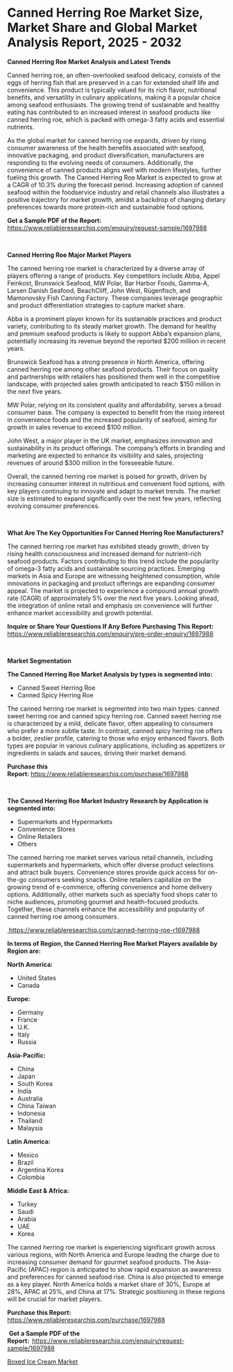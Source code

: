 <p><h1>Canned Herring Roe Market Size, Market Share and Global Market Analysis Report, 2025 - 2032</h1></p><p><strong>Canned Herring Roe Market Analysis and Latest Trends</strong></p>
<p><p>Canned herring roe, an often-overlooked seafood delicacy, consists of the eggs of herring fish that are preserved in a can for extended shelf life and convenience. This product is typically valued for its rich flavor, nutritional benefits, and versatility in culinary applications, making it a popular choice among seafood enthusiasts. The growing trend of sustainable and healthy eating has contributed to an increased interest in seafood products like canned herring roe, which is packed with omega-3 fatty acids and essential nutrients.</p><p>As the global market for canned herring roe expands, driven by rising consumer awareness of the health benefits associated with seafood, innovative packaging, and product diversification, manufacturers are responding to the evolving needs of consumers. Additionally, the convenience of canned products aligns well with modern lifestyles, further fueling this growth. The Canned Herring Roe Market is expected to grow at a CAGR of 10.3% during the forecast period. Increasing adoption of canned seafood within the foodservice industry and retail channels also illustrates a positive trajectory for market growth, amidst a backdrop of changing dietary preferences towards more protein-rich and sustainable food options.</p></p>
<p><strong>Get a Sample PDF of the Report:&nbsp;</strong> <a href="https://www.reliableresearchiq.com/enquiry/request-sample/1697988?utm_campaign=2780&utm_medium=2&utm_source=Github&utm_content=ia&utm_term=07042025&utm_id=canned-herring-roe">https://www.reliableresearchiq.com/enquiry/request-sample/1697988</a></p>
<p>&nbsp;</p>
<p><strong>Canned Herring Roe Major Market Players</strong></p>
<p><p>The canned herring roe market is characterized by a diverse array of players offering a range of products. Key competitors include Abba, Appel Feinkost, Brunswick Seafood, MW Polar, Bar Harbor Foods, Gamma-A, Larsen Danish Seafood, BeachCliff, John West, Rügenfisch, and Mamonovsky Fish Canning Factory. These companies leverage geographic and product differentiation strategies to capture market share.</p><p>Abba is a prominent player known for its sustainable practices and product variety, contributing to its steady market growth. The demand for healthy and premium seafood products is likely to support Abba’s expansion plans, potentially increasing its revenue beyond the reported $200 million in recent years.</p><p>Brunswick Seafood has a strong presence in North America, offering canned herring roe among other seafood products. Their focus on quality and partnerships with retailers has positioned them well in the competitive landscape, with projected sales growth anticipated to reach $150 million in the next five years.</p><p>MW Polar, relying on its consistent quality and affordability, serves a broad consumer base. The company is expected to benefit from the rising interest in convenience foods and the increased popularity of seafood, aiming for growth in sales revenue to exceed $100 million.</p><p>John West, a major player in the UK market, emphasizes innovation and sustainability in its product offerings. The company’s efforts in branding and marketing are expected to enhance its visibility and sales, projecting revenues of around $300 million in the foreseeable future.</p><p>Overall, the canned herring roe market is poised for growth, driven by increasing consumer interest in nutritious and convenient food options, with key players continuing to innovate and adapt to market trends. The market size is estimated to expand significantly over the next few years, reflecting evolving consumer preferences.</p></p>
<p>&nbsp;</p>
<p><strong>What Are The Key Opportunities For Canned Herring Roe Manufacturers?</strong></p>
<p><p>The canned herring roe market has exhibited steady growth, driven by rising health consciousness and increased demand for nutrient-rich seafood products. Factors contributing to this trend include the popularity of omega-3 fatty acids and sustainable sourcing practices. Emerging markets in Asia and Europe are witnessing heightened consumption, while innovations in packaging and product offerings are expanding consumer appeal. The market is projected to experience a compound annual growth rate (CAGR) of approximately 5% over the next five years. Looking ahead, the integration of online retail and emphasis on convenience will further enhance market accessibility and growth potential.</p></p>
<p><strong>Inquire or Share Your Questions If Any Before Purchasing This Report:</strong> <a href="https://www.reliableresearchiq.com/enquiry/pre-order-enquiry/1697988?utm_campaign=2780&utm_medium=2&utm_source=Github&utm_content=ia&utm_term=07042025&utm_id=canned-herring-roe">https://www.reliableresearchiq.com/enquiry/pre-order-enquiry/1697988</a></p>
<p>&nbsp;</p>
<p><strong>Market Segmentation</strong></p>
<p><strong>The Canned Herring Roe Market Analysis by types is segmented into:</strong></p>
<p><ul><li>Canned Sweet Herring Roe</li><li>Canned Spicy Herring Roe</li></ul></p>
<p><p>The canned herring roe market is segmented into two main types: canned sweet herring roe and canned spicy herring roe. Canned sweet herring roe is characterized by a mild, delicate flavor, often appealing to consumers who prefer a more subtle taste. In contrast, canned spicy herring roe offers a bolder, zestier profile, catering to those who enjoy enhanced flavors. Both types are popular in various culinary applications, including as appetizers or ingredients in salads and sauces, driving their market demand.</p></p>
<p><strong>Purchase this Report:&nbsp;</strong><a href="https://www.reliableresearchiq.com/purchase/1697988?utm_campaign=2780&utm_medium=2&utm_source=Github&utm_content=ia&utm_term=07042025&utm_id=canned-herring-roe">https://www.reliableresearchiq.com/purchase/1697988</a></p>
<p>&nbsp;</p>
<p><strong>The Canned Herring Roe Market Industry Research by Application is segmented into:</strong></p>
<p><ul><li>Supermarkets and Hypermarkets</li><li>Convenience Stores</li><li>Online Retailers</li><li>Others</li></ul></p>
<p><p>The canned herring roe market serves various retail channels, including supermarkets and hypermarkets, which offer diverse product selections and attract bulk buyers. Convenience stores provide quick access for on-the-go consumers seeking snacks. Online retailers capitalize on the growing trend of e-commerce, offering convenience and home delivery options. Additionally, other markets such as specialty food shops cater to niche audiences, promoting gourmet and health-focused products. Together, these channels enhance the accessibility and popularity of canned herring roe among consumers.</p></p>
<p><a href="https://www.reliableresearchiq.com/canned-herring-roe-r1697988?utm_campaign=2780&utm_medium=2&utm_source=Github&utm_content=ia&utm_term=07042025&utm_id=canned-herring-roe">&nbsp;https://www.reliableresearchiq.com/canned-herring-roe-r1697988</a></p>
<p><strong>In terms of Region, the Canned Herring Roe Market Players available by Region are:</strong></p>
<p>
    <p> <strong> North America: </strong>
        <ul>
            <li>United States</li>
            <li>Canada</li>
        </ul>
        </p> 
    <p> <strong> Europe: </strong>
        <ul>
            <li>Germany</li>
            <li>France</li>
            <li>U.K.</li>
            <li>Italy</li>
            <li>Russia</li>
        </ul>
        </p> 
    <p> <strong> Asia-Pacific: </strong>
        <ul>
            <li>China</li>
            <li>Japan</li>
            <li>South Korea</li>
            <li>India</li>
            <li>Australia</li>
            <li>China Taiwan</li>
            <li>Indonesia</li>
            <li>Thailand</li>
            <li>Malaysia</li>
        </ul>
        </p> 
    <p> <strong> Latin America: </strong>
        <ul>
            <li>Mexico</li>
            <li>Brazil</li>
            <li>Argentina Korea</li>
            <li>Colombia</li>
        </ul>
        </p> 
    <p> <strong> Middle East & Africa: </strong>
        <ul>
            <li>Turkey</li>
            <li>Saudi</li>
            <li>Arabia</li>
            <li>UAE</li>
            <li>Korea</li>
        </ul>
    </p>
    </p>
<p><p>The canned herring roe market is experiencing significant growth across various regions, with North America and Europe leading the charge due to increasing consumer demand for gourmet seafood products. The Asia-Pacific (APAC) region is anticipated to show rapid expansion as awareness and preferences for canned seafood rise. China is also projected to emerge as a key player. North America holds a market share of 30%, Europe at 28%, APAC at 25%, and China at 17%. Strategic positioning in these regions will be crucial for market players.</p></p>
<p><strong>Purchase this Report: </strong><a href="https://www.reliableresearchiq.com/purchase/1697988?utm_campaign=2780&utm_medium=2&utm_source=Github&utm_content=ia&utm_term=07042025&utm_id=canned-herring-roe">https://www.reliableresearchiq.com/purchase/1697988</a></p>
<p>&nbsp;<strong>Get a Sample PDF of the Report:&nbsp;&nbsp;</strong><a href="https://www.reliableresearchiq.com/enquiry/request-sample/1697988?utm_campaign=2780&utm_medium=2&utm_source=Github&utm_content=ia&utm_term=07042025&utm_id=canned-herring-roe">https://www.reliableresearchiq.com/enquiry/request-sample/1697988</a></p>
<p><strong></strong></p>
<p><p><a href="https://github.com/memorirummy/Market-Research-Report-List-1/blob/main/boxed-ice-cream-market.md?utm_campaign=2780&utm_medium=2&utm_source=Github&utm_content=ia&utm_term=07042025&utm_id=canned-herring-roe">Boxed Ice Cream Market</a></p></p>